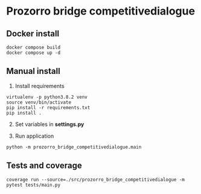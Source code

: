# Prozorro bridge competitivedialogue


## Docker install

```
docker compose build
docker compose up -d
```


## Manual install

1. Install requirements

```
virtualenv -p python3.8.2 venv
source venv/bin/activate
pip install -r requirements.txt
pip install .
```

2. Set variables in **settings.py**

3. Run application

```
python -m prozorro_bridge_competitivedialogue.main
```

## Tests and coverage 

```
coverage run --source=./src/prozorro_bridge_competitivedialogue -m pytest tests/main.py
```
